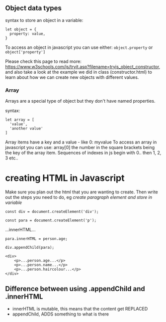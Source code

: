 ## Object data types

syntax to store an object in a variable:
```
let object = {
  property: value,
}
```
To access an object in javascript you can use either: 
`object.property` or `object['property']`

Please check this page to read more: https://www.w3schools.com/js/tryit.asp?filename=tryjs_object_constructor, and also take a look at the example we did in class (constructor.html) to learn about how we can create new objects with different values.


### Array
Arrays are a special type of object but they don't have named properties.

syntax:
```
let array = [
  'value',
  'another value'
]
```
Array items have a key and a value - like 0: myvalue To access an array in javascript you can use: array[0] the number in the square brackets being the key of the array item. Sequences of indexes in js begin with 0.. then 1, 2, 3 etc..



# creating HTML in Javascript

Make sure you plan out the html that you are wanting to create. Then write out the steps you need to do, eg _create paragraph element and store in variable_ 


```
const div = document.createElement('div');
```

<div></div>

```
const para = document.createElement('p');
```

<p>...innerHTML...</p>

```
para.innerHTML = person.age;

div.appendChild(para);
```
```
<div>
    <p>...person.age...</p>
    <p>...person.name...</p>
    <p>...person.haircolour...</p>
</div>
```
## Difference between using .appendChild and .innerHTML
- innerHTML is mutable, this means that the content get REPLACED
- appendChild, ADDS something to what is there

